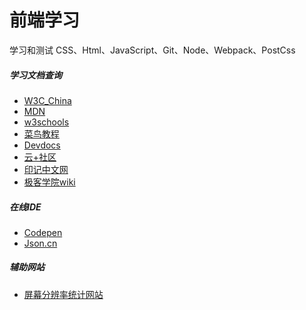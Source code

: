 前端学习
=======

学习和测试 CSS、Html、JavaScript、Git、Node、Webpack、PostCss

##### 学习文档查询
- [W3C_China](http://www.chinaw3c.org/)
- [MDN](https://developer.mozilla.org/zh-CN/)
- [w3schools](https://www.w3schools.com/)
- [菜鸟教程](http://www.runoob.com/)
- [Devdocs](https://devdocs.io/)
- [云+社区](https://cloud.tencent.com/developer/devdocs)
- [印记中文网](https://docschina.org/)
- [极客学院wiki](http://wiki.jikexueyuan.com/)

##### 在线IDE
- [Codepen](https://codepen.io/)
- [Json.cn](https://www.json.cn/)

##### 辅助网站
- [屏幕分辨率统计网站](http://cn.screenresolution.org/)